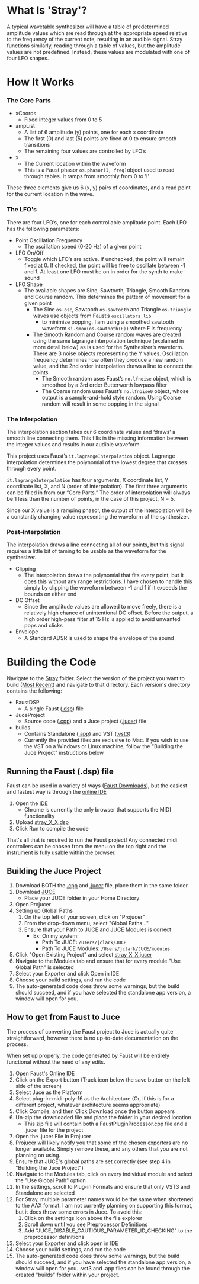 # What Is 'Stray'?
A typical wavetable synthesizer will have a table of predetermined amplitude values which are read through at the appropriate speed relative to the frequency of the current note, resulting in an audible signal. Stray functions similarly, reading through a table of values, but the amplitude values are not predefined. Instead, these values are modulated with one of four LFO shapes.

# How It Works
### The Core Parts
* xCoords
  * Fixed integer values from 0 to 5
* ampList
  * A list of 6 amplitude (y) points, one for each x coordinate
  * The first (0) and last (5) points are fixed at 0 to ensure smooth transitions
  * The remaining four values are controlled by LFO’s
* x
  * The Current location within the waveform
  * This is a Faust phasor `os.phasor(I, freq)`object used to read through tables. It ramps from smoothly from 0 to 'I'

These three elements give us 6 (x, y) pairs of coordinates, and a read point for the current location in the wave. 

### The LFO's
There are four LFO’s, one for each controllable amplitude point. Each LFO has the following parameters:
* Point Oscillation Frequency
  * The oscillation speed (0-20 Hz) of a given point
* LFO On/Off
  * Toggle which LFO’s are active. If unchecked, the point will remain fixed at 0. If checked, the point will be free to oscillate between -1 and 1. At least one LFO must be on in order for the synth to make sound
* LFO Shape
  * The available shapes are Sine, Sawtooth, Triangle, Smooth Random and Course random. This determines the pattern of movement for a given point
    * The Sine `os.osc`, Sawtooth `os.sawtooth` and Triangle  `os.triangle` waves use objects from Faust’s `oscillators.lib`
      * to minimize popping, I am using a smoothed sawtooth waveform `si.smoo(os.sawtooth(F))` where F is frequency
    * The Smooth Random and Course random waves are created using the same lagrange interpolation technique (explained in more detail below) as is used for the Synthesizer’s waveform. There are 3 noise objects representing the Y values. Oscillation frequency determines how often they produce a new random value, and the 2nd order interpolation draws a line to connect the points
      * The Smooth random uses Faust’s `no.lfnoise` object, which is smoothed by a 3rd order Butterworth lowpass filter
      * The Coarse random uses Faust’s `no.lfnoise0` object, whose output is a sample-and-hold style random. Using Coarse random will result in some popping in the signal
      
### The Interpolation
The interpolation section takes our 6 coordinate values and ‘draws’ a smooth line connecting them. This fills in the missing information between the integer values and results in our audible waveform.

This project uses Faust’s `it.lagrangeInterpolation` object. Lagrange interpolation determines the polynomial of the lowest degree that crosses through every point. 

`it.lagrangeInterpolation` has four arguments, X coordinate list, Y coordinate list, X, and N (order of interpolation). The first three arguments can be filled in from our “Core Parts.” The order of interpolation will always be 1 less than the number of points, in the case of this project, N = 5.

Since our X value is a ramping phasor, the output of the interpolation will be a constantly changing value representing the waveform of the synthesizer.

### Post-Interpolation
The interpolation draws a line connecting all of our points, but this signal requires a little bit of taming to be usable as the waveform for the synthesizer.

* Clipping
  * The interpolation draws the polynomial that fits every point, but it does this without any range restrictions. I have chosen to handle this simply by clipping the waveform between -1 and 1 if it exceeds the bounds on either end
* DC Offset
  * Since the amplitude values are allowed to move freely, there is a relatively high chance of unintentional DC offset. Before the output, a high order high-pass filter at 15 Hz is applied to avoid unwanted pops and clicks
* Envelope
  * A Standard ADSR is used to shape the envelope of the sound
  
# Building the Code

Navigate to the [Stray](/Stray/) folder. Select the version of the project you want to build ([Most Recent](/Stray/1_1/)) and navigate to that directory. Each version's directory contains the following:
* FaustDSP
  * A single Faust ([.dsp](/Stray/1_1/FaustDSP/stray_1_1.dsp)) file 
* JuceProject
  * Source code ([.cpp](/Stray/1_1/JuceProject/FaustPluginProcessor.cpp)) and a Juce project ([.jucer](/Stray/1_1/JuceProject/stray_1_1.jucer)) file
* builds
  * Contains Standalone ([.app](/Stray/1_1/builds/stray_1_1.app)) and VST ([.vst3](/Stray/1_1/builds/stray_1_1.vst3)) 
  * Currently the provided files are exclusive to Mac. If you wish to use the VST on a Windows or Linux machine, follow the "Building the Juce Project" instructions below
    
## Running the Faust (.dsp) file
Faust can be used in a variety of ways ([Faust Downloads](https://faust.grame.fr/downloads/)), but the easiest and fastest way is through the [online IDE](https://faustide.grame.fr)
1. Open the [IDE](https://faustide.grame.fr)
   * Chrome is currently the only browser that supports the MIDI functionality 
2. Upload [stray_X_X.dsp](/Stray/1_1/FaustDSP/stray_1_1.dsp)
3. Click Run to compile the code

That's all that is required to run the Faust project! Any connected midi controllers can be chosen from the menu on the top right and the instrument is fully usable within the browser. 

## Building the Juce Project
1. Download BOTH the [.cpp](/Stray/1_1/JuceProject/FaustPluginProcessor.cpp) and [.jucer](/Stray/1_1/JuceProject/stray_1_1.jucer) file, place them in the same folder. 
2. Download [JUCE](https://juce.com/get-juce)
   * Place your JUCE folder in your Home Directory 
3. Open Projucer
4. Setting up Global Paths
   1. On the top left of your screen, click on "Projucer"
   2. From the drop-down menu, select "Global Paths..."
   3. Ensure that your Path to JUCE and JUCE Modules is correct
      * Ex: On my system:
        * Path To JUCE: `/Users/jclark/JUCE`
        * Path To JUCE Modules: `/Users/jclark/JUCE/modules`
5. Click "Open Existing Project" and select [stray_X_X.jucer](/Stray/1_1/JuceProject/stray_1_1.jucer)
6. Navigate to the Modules tab and ensure that for every module "Use Global Path" is selected
7. Select your Exporter and click Open in IDE
8. Choose your build settings, and run the code
9. The auto-generated code does throw some warnings, but the build should succeed, and if you have selected the standalone app version, a window will open for you. 

## How to get from Faust to Juce
The process of converting the Faust project to Juce is actually quite straightforward, however there is no up-to-date documentation on the process.

When set up properly, the code generated by Faust will be entirely functional without the need of any edits. 

1. Open Faust's [Online IDE](https://faustide.grame.fr)
2. Click on the Export button (Truck icon below the save button on the left side of the screen)
3. Select Juce as the Platform 
4. Select plug-in-midi-poly-16 as the Architecture (Or, if this is for a different project, whatever architecture seems appropriate)
5. Click Compile, and then Click Download once the button appears
6. Un-zip the downloaded file and place the folder in your desired location
   * This zip file will contain both a FaustPluginProcessor.cpp file and a .jucer file for the project
7. Open the .jucer File in Projucer
8. Projucer will likely notify you that some of the chosen exporters are no longer available. Simply remove these, and any others that you are not planning on using. 
9. Ensure that JUCE's global paths are set correctly (see step 4 in "Building the Juce Project")
10. Navigate to the Modules tab, click on every individual module and select the "Use Global Path" option
11. In the settings, scroll to Plug-in Formats and ensure that only VST3 and Standalone are selected
12. For Stray, multiple parameter names would be the same when shortened to the AAX format. I am not currently planning on supporting this format, but it does throw some errors in Juce. To avoid this:
    1. Click on the settings icon above the file explorer
    2. Scroll down until you see Preprocessor Definitions 
    3. Add "JUCE_DISABLE_CAUTIOUS_PARAMETER_ID_CHECKING" to the preprocessor definitions 
13. Select your Exporter and click open in IDE
14. Choose your build settings, and run the code
15. The auto-generated code does throw some warnings, but the build should succeed, and if you have selected the standalone app version, a window will open for you. .vst3 and .app files can be found through the created "builds" folder within your project. 

